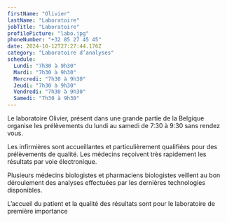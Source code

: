 ```yaml
---
firstName: "Olivier"
lastName: "Laboratoire"
jobTitle: "Laboratoire"
profilePicture: "labo.jpg"
phoneNumber: "+32 85 27 45 45"
date: 2024-10-12T27:27:44.176Z
category: "Laboratoire d’analyses"
schedule: 
  Lundi: "7h30 à 9h30" 
  Mardi: "7h30 à 9h30" 
  Mercredi: "7h30 à 9h30" 
  Jeudi: "7h30 à 9h30" 
  Vendredi: "7h30 à 9h30" 
  Samedi: "7h30 à 9h30" 
---
```

Le laboratoire Olivier, présent dans une grande partie de la Belgique organise les prélèvements du lundi au samedi de 7:30 à 9:30 sans rendez vous.

Les infirmières sont accueillantes et particulièrement qualifiées pour des prélèvements de qualité. Les médecins reçoivent très rapidement les résultats par voie électronique.

Plusieurs médecins biologistes et pharmaciens biologistes veillent au bon déroulement des analyses effectuées par les dernières technologies disponibles.

L’accueil du patient et la qualité des résultats sont pour le laboratoire de première importance

